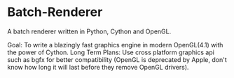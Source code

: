 # Batch-Renderer
A batch renderer written in Python, Cython and OpenGL.

Goal: To write a blazingly fast graphics engine in modern OpenGL(4.1) with the power of Cython.
Long Term Plans: Use cross platform graphics api such as bgfx for better compatibility (OpenGL is deprecated by Apple, don't know how long it will last before they remove OpenGL drivers).
